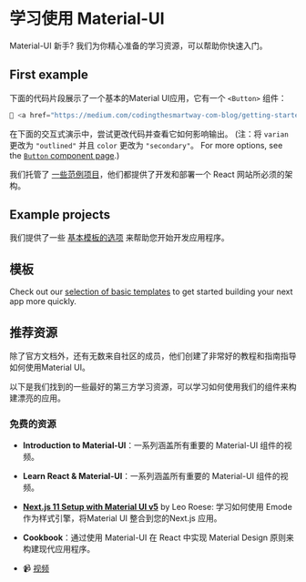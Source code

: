 # 学习使用 Material-UI

<p class="description"> Material-UI 新手? 我们为你精心准备的学习资源，可以帮助你快速入门。</p>

## First example

下面的代码片段展示了一个基本的Material UI应用，它有一个 `<Button>` 组件：

```jsx
📝 <a href="https://medium.com/codingthesmartway-com-blog/getting-started-with-material-ui-for-react-material-design-for-react-364b2688b555">博文</a>
```

在下面的交互式演示中，尝试更改代码并查看它如何影响输出。 (注：将 `varian` 更改为 `"outlined"` 并且 `color` 更改为 `"secondary"`。 For more options, see the [`Button` component page](/material-ui/react-button/).)

我们托管了 [一些范例项目](/material-ui/getting-started/example-projects/)，他们都提供了开发和部署一个 React 网站所必须的架构。

## Example projects

我们提供了一些 [基本模板的选项](/material-ui/getting-started/templates/) 来帮助您开始开发应用程序。

## 模板

Check out our [selection of basic templates](/material-ui/getting-started/templates/) to get started building your next app more quickly.

## 推荐资源

除了官方文档外，还有无数来自社区的成员，他们创建了非常好的教程和指南指导如何使用Material UI。

以下是我们找到的一些最好的第三方学习资源，可以学习如何使用我们的组件来构建漂亮的应用。

### 免费的资源

- **Introduction to Material-UI**：一系列涵盖所有重要的 Material-UI 组件的视频。

- **Learn React & Material-UI**：一系列涵盖所有重要的 Material-UI 组件的视频。

- [**Next.js 11 Setup with Material UI v5**](https://www.youtube.com/watch?v=IFaFFmPYyMI) by Leo Roese: 学习如何使用 Emode 作为样式引擎，将Material UI 整合到您的Next.js 应用。

- **Cookbook**：通过使用 Material-UI 在 React 中实现 Material Design 原则来构建现代应用程序。

- 📹 [视频](https://www.youtube.com/watch?v=bDkB3LoQKxs)
